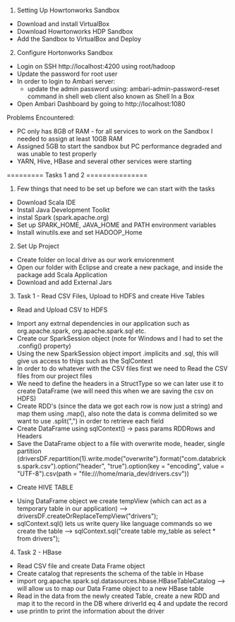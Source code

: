 1. Setting Up Howrtonworks Sandbox
  - Download and install VirtualBox
  - Download Howrtonworks HDP Sandbox
  - Add the Sandbox to VirtualBox and Deploy

2. Configure Hortonworks Sandbox
  - Login on SSH http://localhost:4200 using root/hadoop
  - Update the password for root user
  - In order to login to Ambari server:
    - update the admin password using: ambari-admin-password-reset command in shell web client also known as Shell In a Box
  - Open Ambari Dashboard by going to http://localhost:1080

Problems Encountered:
 - PC only has 8GB of RAM - for all services to work on the Sandbox I needed to assign at least 10GB RAM
 - Assigned 5GB to start the sandbox but PC performance degraded and was unable to test properly
 - YARN, Hive, HBase and several other services were starting



========= Tasks 1 and 2 ===============
1. Few things that need to be set up before we can start with the tasks
  - Download Scala IDE
  - Install Java Development Toolkt
  - instal Spark (spark.apache.org)
  - Set up SPARK_HOME, JAVA_HOME and PATH environment variables
  - Install winutils.exe and set HADOOP_Home
2. Set Up Project
  - Create folder on local drive as our work enviorenment 
  - Open our folder with Eclipse and create a new package, and inside the package add Scala Application
  - Download and add External Jars


3. Task 1 - Read CSV Files, Upload to HDFS and create Hive Tables
 * Read and Upload CSV to HDFS
  - Import any extrnal dependencies in our application such as org.apache.spark, org.apache.spark.sql etc.
  - Create our SparkSession object (note for Windows and I had to set the .config() property)
  - Using the new SparkSession object import .implicits and .sql, this will give us access to thigs such as the SqlContext
  - In order to do whatever with the CSV files first we need to Read the CSV files from our project files
  - We need to define the headers in a StructType so we can later use it to create DataFrame (we will need this when we are saving the csv on HDFS)
  - Create RDD's (since the data we got each row is now just a string) and map them using .map(), also note the data is comma delimited so we want to use .split(",") in order to retrieve each field
  - Create DataFrame using sqlContext() -> pass params RDDRows and Headers
  - Save the DataFrame object to a file with overwrite mode, header, single partition (driversDF.repartition(1).write.mode("overwrite").format("com.databricks.spark.csv").option("header", "true").option(key = "encoding", value = "UTF-8").csv(path = "file:///home/maria_dev/drivers.csv"))
 * Create HIVE TABLE
  - Using DataFrame object we create tempView (which can act as a temporary table in our application) --> driversDF.createOrReplaceTempView("drivers");
  - sqlContext.sql() lets us write query like language commands so we create the table --> sqlContext.sql("create table my_table as select * from drivers");


4. Task 2 - HBase
 - Read CSV file and create Data Frame object
 - Create catalog that represents the schema of the table in Hbase
 - import org.apache.spark.sql.datasources.hbase.HBaseTableCatalog --> will allow us to map our Data Frame object to a new HBase table
 - Read in the data from the newly created Table, create a new RDD and map it to the record in the DB where driverId eq 4 and update the record
 - use println to print the information about the driver

